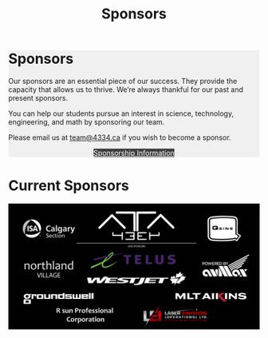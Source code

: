 ﻿---
layout: default
title: Sponsors
files: |
 <script src="/resources/js/imageMapResizer.min.js"></script>
---
<div class="container">
	<div class="row">
		<div class="col-md-12" style="background-color: #f0f0f0">
			<h1>Sponsors</h1>
			<p>Our sponsors are an essential piece of our success. They provide the capacity that allows us to thrive. We’re always thankful
				for our past and present sponsors.</p>
			<p>You can help our students pursue an interest in science, technology, engineering, and math by sponsoring our team.</p>
			<p>Please email us at
				<a href="mailto:team@4334.ca?Subject=Team%20Inquiry" target="_top">team@4334.ca</a>
				if you wish to become a sponsor.</p>
			<div class="button-box col-md-12" style="text-align: center">
				<a class="btn btn-info" href="/resources/pdf/Sponsorship%20Package%202017-2018.pdf" role="button" style="background: #404040; border-radius: 0px; color: white; margin-top: 0px; margin-bottom: 15px">
					Sponsorship Information</a>
			</div>
		</div>
	</div>
	<div class="row">
		<div class="col-md-12" style="padding-top: 1px;">
			<h1>Current Sponsors</h1>
			<div class="row">
			</div>
			<img class="img-fluid" src="/resources/img/banner.jpg" usemap="#image-map" style="margin-bottom:15px">
			<!-- Image Map Generated by http://www.image-map.net/ -->
			<map name="image-map">
				<area target="" alt="ISA Calgary" title="ISA Calgary" href="https://isacalgary.ca/" coords="98,111,583,330" shape="rect">
				<area target="" alt="Northland Village" title="Northland Village" href="https://northlandvillagemall.ca/" coords="104,467,604,679"
				 shape="rect">
				<area target="" alt="Groundswell" title="Groundswell" href="http://groundswellgroup.ca/" coords="112,752,755,868" shape="rect">
				<area target="" alt="R sun Professional Corporation" title="R sun Professional Corporation" href="https://rsuncga.ca/" coords="377,883,936,1040"
				 shape="rect">
				<area target="" alt="Laser Equations" title="Laser Equations" href="http://laserequation.com/" coords="1125,866,1737,1059"
				 shape="rect">
				<area target="" alt="MLT Aikins" title="MLT Aikins" href="https://mltaikins.com/" coords="1419,750,2073,855" shape="rect">
				<area target="" alt="Avmax" title="Avmax" href="http://avmax.com/" coords="1625,416,2085,649" shape="rect">
				<area target="" alt="Qsine" title="Qsine" href="http://qsine.ca/" coords="1671,74,2029,353" shape="rect">
				<area target="" alt="Telus" title="Telus" href="https://www.telus.com/" coords="669,376,1453,571" shape="rect">
				<area target="" alt="Westjet" title="Westjet" href="https://www.westjet.com/" coords="634,580,1543,731" shape="rect">
			</map>
		</div>
		<script>imageMapResize();</script>
	</div>
</div>